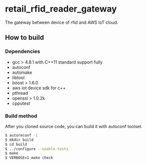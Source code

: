 retail_rfid_reader_gateway
==================

The gateway between device of rfid and AWS IoT cloud.

## How to build

### Dependencies

* gcc > 4.8.1 with C++11 standard support fully
* autoconf
* automake
* libtool
* boost > 1.6.0
* aws iot device sdk for c++
* pthread
* openssl > 1.0.2k
* cpputest

### Build method

After you cloned source code, you can build it with autoconf toolset.

```bash
$ autoreconf -i
$ mkdir build
$ cd build
$ ../configure --enable-tests
$ make 
$ VERBOSE=1 make check
```
